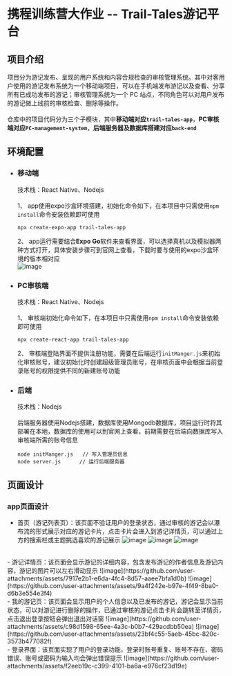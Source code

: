 # 携程训练营大作业 -- Trail-Tales游记平台
## 项目介绍
项目分为游记发布、呈现的用户系统和内容合规检查的审核管理系统。其中对客用户使用的游记发布系统为一个移动端项目，可以在手机端发布游记以及查看、分享所有已成功发布的游记；审核管理系统为一个 PC 站点，不同角色可以对用户发布的游记做上线前的审核检查、删除等操作。<br><br>
仓库中的项目代码分为三个子模块，其中**移动端对应`trail-tales-app`**，**PC审核端对应`PC-management-system`**，**后端服务器及数据库搭建对应`back-end`**
## 环境配置
- ### 移动端<br>
  技术栈：React Native、Nodejs<br><br>
  1、 app使用expo沙盒环境搭建，初始化命令如下，在本项目中只需使用`npm install`命令安装依赖即可使用<br>
  ```
  npx create-expo-app trail-tales-app
  ```
  2、 app运行需要结合**Expo Go**软件来查看界面，可以选择真机以及模拟器两种方式打开，具体安装步骤可到官网上查看，下载时要与使用的expo沙盒环境的版本相对应<br>
  ![image](https://github.com/user-attachments/assets/771ce9b3-fb4a-4cfc-b743-6dc9e3111285)
- ### PC审核端<br>
  技术栈：React Native、Nodejs<br><br>
  1、 审核端初始化命令如下，在本项目中只需使用`npm install`命令安装依赖即可使用<br>
  ```
  npx create-react-app trail-tales-app
  ```
  2、 审核端登陆界面不提供注册功能，需要在后端运行`initManger.js`来初始化审核账号，建议初始化时创建超级管理员账号，在审核页面中会根据当前登录账号的权限提供不同的新建账号功能
- ### 后端<br>
  技术栈：Nodejs<br><br>
  后端服务器使用Nodejs搭建，数据库使用Mongodb数据库，项目运行时将其部署在本地，数据库的使用可以到官网上查看，前期需要在后端向数据库写入审核端所需的账号信息
  ```
  node initManger.js   // 写入管理员信息
  node server.js      // 运行后端服务器
  ```
## 页面设计
### app页面设计
- 首页（游记列表页）：该页面不验证用户的登录状态，通过审核的游记会以瀑布流的形式展示对应的游记卡片，点击卡片会进入到游记详情页，可以通过上方的搜索栏或主题挑选喜欢的游记展示
![image](https://github.com/user-attachments/assets/4e1d9335-ee9a-4912-8e3a-2dbe1a7bacea)
![image](https://github.com/user-attachments/assets/a8c7b5d8-1a14-4c12-9c1b-141584b8b16d)
![image](https://github.com/user-attachments/assets/a506904a-29cf-46bf-9ca7-ff4e1c397127)
<br>
- 游记详情页：该页面会显示游记的详细内容，包含发布游记的作者信息及游记内容，游记的图片可以左右滑动显示
![image](https://github.com/user-attachments/assets/7917e2b1-e6da-4fc4-8d57-aaee7bfa1d0b)
![image](https://github.com/user-attachments/assets/9a4f242e-b97e-4f49-8ba0-d6b3e554e3f4)
<br>
- 我的游记页：该页面会显示用户的个人信息以及已发布的游记，游记会显示当前状态，可以对游记进行删除的操作，已通过审核的游记点击卡片会跳转至详情页，点击退出登录按钮会弹出退出对话窗
![image](https://github.com/user-attachments/assets/c98d1598-65ee-4a3c-b0b7-429acdbb50ea)
![image](https://github.com/user-attachments/assets/23bf4c55-5aeb-45bc-820c-3573b477082f)
<br>
- 登录界面：该页面实现了用户的登录功能，登录时账号重复、账号不存在、密码错误、账号或密码为输入均会弹出错误提示
![image](https://github.com/user-attachments/assets/f2eeb19c-c399-4101-ba6a-e976cf23d19e)


